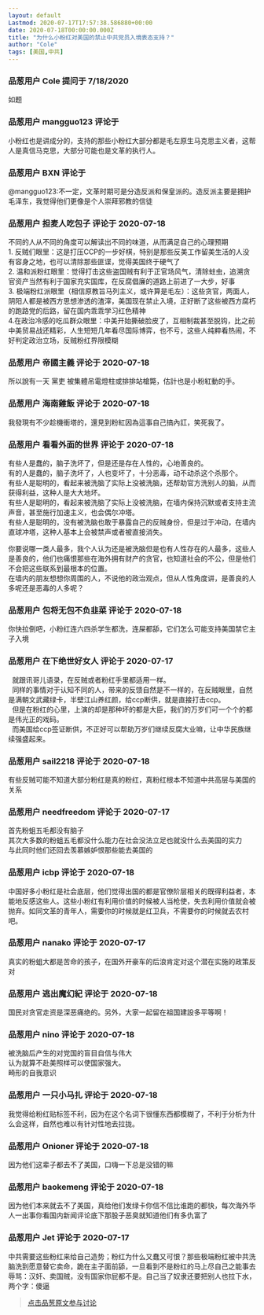 ```yaml
---
layout: default
Lastmod: 2020-07-17T17:57:38.586880+00:00
date: 2020-07-18T00:00:00.000Z
title: "为什么小粉红对美国的禁止中共党员入境表态支持？"
author: "Cole"
tags: [美国,中共]
---
```



### 品葱用户 **Cole** 提问于 7/18/2020
    
如题
    
                

### 品葱用户 **mangguo123** 评论于 
        
小粉红也是讲成分的，支持的那些小粉红大部分都是毛左原生马克思主义者，这帮人是真信马克思，大部分可能也是文革的执行人。
        
                

### 品葱用户 **BXN** 评论于 
        
@mangguo123:不一定，文革时期可是分造反派和保皇派的。造反派主要是拥护毛泽东，我觉得他们更像是个人崇拜邪教的信徒
        
                

### 品葱用户 **担麦人吃包子** 评论于 2020-07-18
        
不同的人从不同的角度可以解读出不同的味道，从而满足自己的心理预期  
1\. 反贼们眼里：这是打压CCP的一步好棋，特别是那些反美工作留美生活的人没有容身之地，也可以清除那些匪谍，觉得美国终于硬气了  
2\. 温和派粉红眼里：觉得打击这些盗国贼有利于正官场风气，清除蛀虫，追溯贪官资产当然有利于国家充实国库，在反腐倡廉的道路上前进了一大步，好事  
3\. 极端粉红派眼里（相信原教旨马列主义，或许算是毛左）：这些贪官，两面人，阴阳人都是被西方思想渗透的渣滓，美国现在禁止入境，正好断了这些被西方腐朽的跑路党的后路，留在国内乖乖学习红色精神  
4.在政治冷感的吃瓜群众眼里：中美开始撕破脸皮了，互相制裁甚至脱钩，比之前中美贸易战还精彩，人生短短几年看尽国际博弈，也不亏，这些人纯粹看热闹，不好判定政治立场，反贼粉红界限模糊
        
                

### 品葱用户 **帝國主義** 评论于 2020-07-18
        
所以說有一天 黨吏 被集體吊電燈柱或排排站槍斃，估計也是小粉紅動的手。
        
                

### 品葱用户 **海南雞飯** 评论于 2020-07-18
        
我發現有不少趁機衝塔的，還見到粉紅因為這事自己搞內訌，笑死我了。
        
                

### 品葱用户 **看看外面的世界** 评论于 2020-07-18
        
有些人是蠢的，脑子洗坏了，但是还是存在人性的，心地善良的。  
有的人是蠢的，脑子洗坏了，人也变坏了，十分恶毒，动不动杀这个杀那个。  
有些人是聪明的，看起来被洗脑了实际上没被洗脑，还帮助官方洗别人的脑，从而获得利益，这种人是大大地坏。  
有些人是聪明的，看起来被洗脑了实际上没被洗脑，在墙内保持沉默或者支持主流声音，甚至施行加速主义，也会偶尔冲塔。  
有些人是聪明的，没有被洗脑也敢于暴露自己的反贼身份，但是过于冲动，在墙内直球冲塔，这种人基本上会被禁声或者被直接消失。  
  
你要说哪一类人最多，我个人认为还是被洗脑但是也有人性存在的人最多，这些人是善良的，他们也痛恨那些在海外拥有财产的贪官，也知道社会的不公，但是他们不会把这些联系到最根本的位置。  
在墙内的朋友想想你周围的人，不说他的政治观点，但从人性角度讲，是善良的人多呢还是恶毒的人多呢？
        
                

### 品葱用户 **包将无包不负韭菜** 评论于 2020-07-18
        
你快拉倒吧，小粉红连六四杀学生都洗，连屎都舔，它们怎么可能支持美国禁它主子入境
        
                

### 品葱用户 **在下绝世好女人** 评论于 2020-07-17
        
  就跟讯哥儿语录，在反贼或者粉红手里都适用一样。  
  同样的事情对于认知不同的人，带来的反馈自然是不一样的，在反贼眼里，自然是满朝文武藏绿卡，半壁江山养红颜，给ccp断供，就是直接打击ccp。  
  但是在粉红的心里，上演的却是那种坏的都是大臣，我们的万岁们可一个个的都是伟光正的戏码。  
  而美国给ccp签证断供，不正好可以帮助万岁们继续反腐大业嘛，让中华民族继续强盛起来。
        
                

### 品葱用户 **sail2218** 评论于 2020-07-18
        
有些反贼可能不知道大部分粉红是真的粉红，真粉红根本不知道中共高层与美国的关系
        
                

### 品葱用户 **needfreedom** 评论于 2020-07-17
        
首先粉蛆五毛都没有脑子  
其次大多数的粉蛆五毛都没什么能力在社会没法立足也就没什么去美国的实力  
与此同时他们还回去羡慕嫉妒恨那些能去美国的
        
                

### 品葱用户 **icbp** 评论于 2020-07-18
        
中国好多小粉红是社会底层，他们觉得出国的都是官僚阶层相关的既得利益者，本能地反感这些人。这些小粉红有利用价值的时候被人当枪使，失去利用价值就会被抛弃。如同文革的青年人，需要你的时候就是红卫兵，不需要你的时候就去农村吧。
        
                

### 品葱用户 **nanako** 评论于 2020-07-17
        
真实的粉蛆大都是苦命的孩子，在国外开豪车的后浪肯定对这个潜在实施的政策反对
        
                

### 品葱用户 **逃出魔幻紀** 评论于 2020-07-18
        
国民对贪官走资是深恶痛绝的。另外，大家一起留在祖国建設多平等啊！
        
                

### 品葱用户 **nino** 评论于 2020-07-18
        
被洗脑后产生的对党国的盲目自信与伟大  
认为就算不赴美照样可以使国家强大。  
畸形的自我意识
        
                

### 品葱用户 **一只小马扎** 评论于 2020-07-18
        
我觉得给粉红贴标签不利，因为在这个名词下很懂东西都模糊了，不利于分析为什么会这样，自然也难以有针对性地去拉拢。
        
                

### 品葱用户 **Onioner** 评论于 2020-07-18
        
因为他们这辈子都去不了美国，口嗨一下总是没错的嘛
        
                

### 品葱用户 **baokemeng** 评论于 2020-07-18
        
因为他们本来就去不了美国，真给他们发绿卡你信不信比谁跑的都快，每次海外华人一出事你看国内新闻评论底下那股子恶臭就知道他们有多仇富了
        
                

### 品葱用户 **Jet** 评论于 2020-07-17
        
中共需要这些粉红来给自己造势；粉红为什么又蠢又可恨？那些极端粉红被中共洗脑洗到愿意替它卖命，跪在主子面前舔，一旦看到不是粉红的马上尽自己之能事去辱骂：汉奸、卖国贼，没有国家你屁都不是。自己当了奴隶还要把别人也拉下水，两个字：傻逼
        
                





> [点击品葱原文参与讨论](https://pincong.rocks/question/28595)

